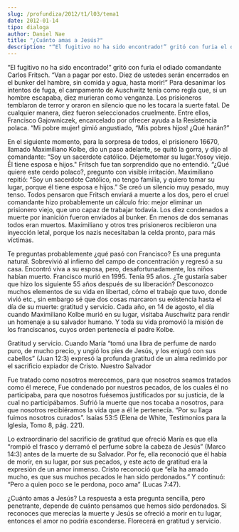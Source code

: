 ```yaml
---
slug: /profundiza/2012/t1/l03/tema1
date: 2012-01-14
tipo: dialoga
author: Daniel Nae
title: "¿Cuánto amas a Jesús?"
description: "“El fugitivo no ha sido encontrado!” gritó con furia el odiado comandante  Carlos Fritsch. “Van a pagar por esto. Diez de ustedes serán encerrados en el  bunker del hambre, sin comida y agua, hasta morir!” Para desanimar los intentos  de fuga, el campamento de Auschwitz tenía ..."
---
```


“El fugitivo no ha sido encontrado!” gritó con furia el odiado comandante Carlos Fritsch. “Van a pagar por esto. Diez de ustedes serán encerrados en el bunker del hambre, sin comida y agua, hasta morir!” Para desanimar los intentos de fuga, el campamento de Auschwitz tenía como regla que, si un hombre escapaba, diez murieran como venganza. Los prisioneros temblaron de terror y oraron en silencio que no les tocara la suerte fatal. De cualquier manera, diez fueron seleccionados cruelmente. Entre ellos, Francisco Gajowniczek, encarcelado por ofrecer ayuda a la Resistencia polaca. “Mi pobre mujer! gimió angustiado, “Mis pobres hijos! ¿Qué harán?”

En el siguiente momento, para la sorpresa de todos, el prisionero 16670, llamado Maximiliano Kolbe, dio un paso adelante, se quitó la gorra, y dijo al comandante: “Soy un sacerdote católico. Déjemetomar su lugar.Yosoy viejo. Él tiene esposa e hijos." Fritsch fue tan sorprendido que no entendió. “¿Qué quiere este cerdo polaco?, pregunto con visible irritación. Maximiliano repitió: “Soy un sacerdote Católico, no tengo familia, y quiero tomar su lugar, porque él tiene esposa e hijos.” Se creó un silencio muy pesado, muy tenso. Todos pensaron que Fritsch enviará a muerte a los dos, pero el cruel comandante hizo probablemente un cálculo frio: mejor eliminar un prisionero viejo, que uno capaz de trabajar todavía. Los diez condenados a muerte por inanición fueron enviados al bunker. En menos de dos semanas todos eran muertos. Maximiliano y otros tres prisioneros recibieron una inyección letal, porque los nazis necesitaban la celda pronto, para más víctimas.

Te preguntas probablemente ¿qué pasó con Francisco? Es una pregunta natural. Sobrevivió al infierno del campo de concentración y regresó a su casa. Encontró viva a su esposa, pero, desafortunadamente, los niños habían muerto. Francisco murió en 1995. Tenía 95 años. ¿Te gustaría saber que hizo los siguiente 55 años después de su liberación? Desconozco muchos elementos de su vida en libertad, cómo el trabajo que tuvo, donde vivió etc., sin embargo sé que dos cosas marcaron su existencia hasta el día de su muerte: gratitud y servicio. Cada año, en 14 de agosto, el día cuando Maximiliano Kolbe murió en su lugar, visitaba Auschwitz para rendir un homenaje a su salvador humano. Y toda su vida promovió la misión de los franciscanos, cuyos orden pertenecía el padre Kolbe.

Gratitud y servicio. Cuando María “tomó una libra de perfume de nardo puro, de mucho precio, y ungió los pies de Jesús, y los enjugó con sus cabellos” (Juan 12:3) expresó la profunda gratitud de un alma redimido por el sacrificio expiador de Cristo. Nuestro Salvador

Fue tratado como nosotros merecemos, para que nosotros seamos tratados como él merece, Fue condenado por nuestros pecados, de los cuales él no participaba, para que nosotros fuésemos justificados por su justicia, de la cual no participábamos. Sufrió la muerte que nos tocaba a nosotros, para que nosotros recibiéramos la vida que a él le pertenecía. “Por su llaga fuimos nosotros curados”. Isaías 53:5 (Elena de White, Testimonios para la Iglesia, Tomo 8, pág. 221).

Lo extraordinario del sacrificio de gratitud que ofreció María es que ella “rompió el frasco y derramó el perfume sobre la cabeza de Jesús” (Marco 14:3) antes de la muerte de su Salvador. Por fe, ella reconoció que él había de morir, en su lugar, por sus pecados, y este acto de gratitud era la expresión de un amor inmenso. Cristo reconoció que “ella ha amado mucho, es que sus muchos pecados le han sido perdonados.” Y continuó: “Pero a quien poco se le perdona, poco ama” (Lucas 7:47).

¿Cuánto amas a Jesús? La respuesta a esta pregunta sencilla, pero penetrante, depende de cuánto pensamos que hemos sido perdonados. Si reconoces que merecías la muerte y Jesús se ofreció a morir en tu lugar, entonces el amor no podría esconderse. Florecerá en gratitud y servicio.
